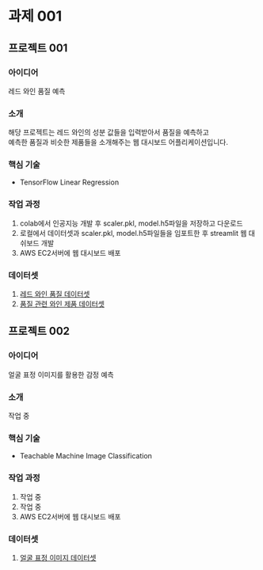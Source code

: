 # 과제 001

## 프로젝트 001

### 아이디어
레드 와인 품질 예측

### 소개
해당 프로젝트는 레드 와인의 성분 값들을 입력받아서 품질을 예측하고<br/>
예측한 품질과 비슷한 제품들을 소개해주는 웹 대시보드 어플리케이션입니다.

### 핵심 기술
- TensorFlow Linear Regression

### 작업 과정
001. colab에서 인공지능 개발 후 scaler.pkl, model.h5파일을 저장하고 다운로드<br/>
002. 로컬에서 데이터셋과 scaler.pkl, model.h5파일들을 임포트한 후 streamlit 웹 대쉬보드 개발<br/>
003. AWS EC2서버에 웹 대시보드 배포

### 데이터셋
001. <a href=https://www.kaggle.com/datasets/uciml/red-wine-quality-cortez-et-al-2009>레드 와인 품질 데이터셋</a><br/>
002. <a href=https://www.kaggle.com/datasets/budnyak/wine-rating-and-price>품질 관련 와인 제품 데이터셋</a>

## 프로젝트 002

### 아이디어
얼굴 표정 이미지를 활용한 감정 예측

### 소개
작업 중

### 핵심 기술
- Teachable Machine Image Classification

### 작업 과정
001. 작업 중<br/>
002. 작업 중<br/>
003. AWS EC2서버에 웹 대시보드 배포

### 데이터셋
001. <a href=https://www.kaggle.com/datasets/msambare/fer2013>얼굴 표정 이미지 데이터셋</a>